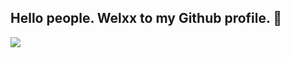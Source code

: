 ## Hello people. Welxx to my Github profile. 👋
<p align="left">
  <img src="https://api.boot.dev/v1/users/public/5152fd87-a475-42db-bb71-87b76e297138/thumbnail" >
</p>

<!--
**Sairohitkotla/Sairohitkotla** is a ✨ _special_ ✨ repository because its `README.md` (this file) appears on your GitHub profile.

Here are some ideas to get you started:

- 🔭 I’m currently working on ...
- 🌱 I’m currently learning ...
- 👯 I’m looking to collaborate on ...
- 🤔 I’m looking for help with ...
- 💬 Ask me about ...
- 📫 How to reach me: ...
- 😄 Pronouns: ...
- ⚡ Fun fact: ...
-->
